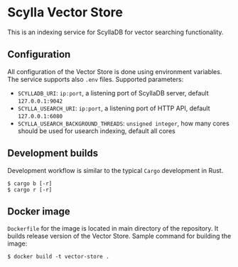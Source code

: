 # Scylla Vector Store

This is an indexing service for ScyllaDB for vector searching functionality.

## Configuration

All configuration of the Vector Store is done using environment variables. The
service supports also `.env` files. Supported parameters:

- `SCYLLADB_URI`: `ip:port`,  a listening port of ScyllaDB server, default
  `127.0.0.1:9042`
- `SCYLLA_USEARCH_URI`: `ip:port`,  a listening port of HTTP API, default
  `127.0.0.1:6080`
- `SCYLLA_USEARCH_BACKGROUND_THREADS`: `unsigned integer`, how many cores
  should be used for usearch indexing, default all cores

## Development builds

Development workflow is similar to the typical `Cargo` development in Rust.

```
$ cargo b [-r]
$ cargo r [-r]
```


## Docker image

`Dockerfile` for the image is located in main directory of the repository. It
builds release version of the Vector Store. Sample command for building the
image:

```
$ docker build -t vector-store .
```

